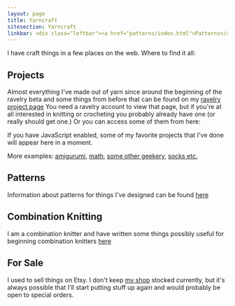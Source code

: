 ```yaml
---
layout: page
title: Yarncraft
sitesection: Yarncraft
linkbar: <div class="leftbar"><a href="patterns/index.html">Patterns</a> | <a href="combination.html">Combination Knitting</a></div>
---
```

I have craft things in a few places on the web.  Where to find it all:

## Projects

Almost everything I've made out of yarn since around the beginning of
the ravelry beta and some things from before that can be found on my
[ravelry project page](http://ravelry.com/projects/cayenne)
You need a ravelry account to view that page, but if you're at all
interested in knitting or crocheting you probably already have one (or
really should get one.)  Or you can access some of them from here:

<div data-filter='{"happiness":[4]}'>If you have JavaScript
enabled, some of my favorite projects that I've done will appear here in
a moment.</div>

More examples:
[amigurumi](showcase.html?permalink=yellow-pigs+amigurumi-octopus+amigurumi-jellyfish),
[math](showcase.html?permalink=sierpinski-shawl+siefert-surfaces-2+siefert-surfaces+sarah-maries-knitted-mobius-band+mobius-stitch-2+hyperbolic-scrunchie+binary-cable-hat-2),
[some other geekery](showcase.html?permalink=magnetic-katamari+dna-scarf+laptop-cozy+jills-dice-bag+dna-headband+bicolor-iphone-cases),
[socks etc.](showcase.html?permalink=upstream-master-pattern-4+upstream-master-pattern-3+upstream-master-pattern-2+upstream-master-pattern+universal-toe-up-sock-formula+twinkletoes+twinkletoes-3+twinkletoes-2+the-detonator+master-coriolis-2+sliding-bars+sky-master-pattern+sky-master-pattern-2+riverbed-master-pattern-2+riverbed-master-pattern+monkey+jaywalker+the-firestarter+falling-leaves+diamond-waffle-socks+bff-socks+entrelac-socks+unzen-socks+utilitarian-slippers+new-pathways-microsock-collection+spiral-jillyarn-socks+smeared-stripes-socks+deborahs-socks+soft-braid+dancing-toes+socks-from-fluff)

## Patterns

Information about patterns for things I've designed can be found
[here](patterns/index.html)

## Combination Knitting

I am a combination knitter and have written some things possibly useful
for beginning combination knitters [here](combination.html)

## For Sale

I used to sell things on Etsy.  I don't keep
[my shop](http://cayenne.etsy.com) stocked currently, but it's
always possible that I'll start putting stuff up again and would
probably be open to special orders.
